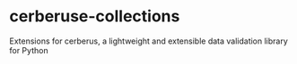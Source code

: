 # cerberuse-collections
Extensions for cerberus, a lightweight and extensible data validation library for Python
